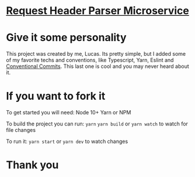 # [Request Header Parser Microservice](https://www.freecodecamp.org/learn/apis-and-microservices/apis-and-microservices-projects/request-header-parser-microservice)

# Give it some personality
This project was created by me, Lucas.
Its pretty simple, but I added some of my favorite techs and conventions,
like Typescript, Yarn, Eslint and [Conventional Commits](https://www.conventionalcommits.org/).
This last one is cool and you may never heard about it.

# If you want to fork it
To get started you will need:
Node 10+ 
Yarn or NPM

To build the project you can run:
```yarn```
```yarn build``` or ```yarn watch``` to watch for file changes

To run it:
```yarn start``` or ```yarn dev``` to watch changes

# Thank you
